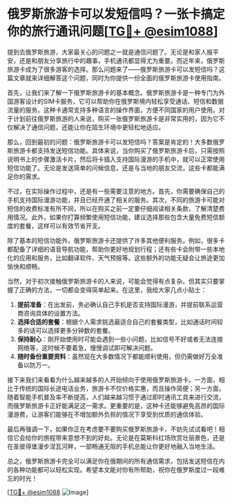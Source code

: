 # 俄罗斯旅游卡可以发短信吗？一张卡搞定你的旅行通讯问题[[TG💪+ @esim1088](https://t.me/s/esim1088)]

提到去俄罗斯旅游，大家最关心的问题之一就是通信问题了。无论是和家人报平安，还是和朋友分享旅行中的趣事，手机通讯都显得尤为重要。而近年来，俄罗斯旅游卡成为了很多游客的选择。那么问题来了——俄罗斯旅游卡可以发短信吗？这篇文章就来详细解答这个问题，同时为你提供一份全面的俄罗斯旅游卡使用指南。

首先，让我们来了解一下俄罗斯旅游卡的基本概念。俄罗斯旅游卡是一种专门为外国游客设计的SIM卡服务，它可以帮助你在俄罗斯境内轻松享受通话、短信和数据流量的服务。这种卡通常支持多种语言的操作界面，方便不同国家的用户使用。对于计划前往俄罗斯旅游的人来说，购买一张俄罗斯旅游卡是非常实用的，因为它不仅解决了通信问题，还能让你在陌生环境中更轻松地适应。

那么，回到最初的问题：俄罗斯旅游卡可以发短信吗？答案是肯定的！大多数俄罗斯旅游卡都支持发送短信功能。具体来说，当你购买了俄罗斯旅游卡后，只需按照说明书上的步骤激活卡片，然后将卡插入支持国际漫游的手机中，就可以正常使用短信功能了。无论是发送简单的问候信息，还是与当地的朋友交流，这些卡都能满足你的需求。

不过，在实际操作过程中，还是有一些需要注意的地方。首先，你需要确保自己的手机支持国际漫游功能，并且已经开通了相关的服务。其次，不同的旅游卡可能对短信的收费标准有所不同，所以在购买之前一定要仔细阅读相关条款，了解清楚费用情况。此外，如果你打算频繁使用短信功能，建议选择那些包含大量免费短信额度的套餐，这样可以有效节省开支。

除了基本的短信功能外，俄罗斯旅游卡还提供了许多其他便利服务。例如，很多卡都配备了详细的语音导航功能，帮助你更好地规划行程；还有些卡会附带一些本地化的应用和服务，比如翻译软件、天气预报等。这些额外的功能无疑会让旅途更加愉快和顺畅。

当然，对于初次接触俄罗斯旅游卡的人来说，可能会觉得有点复杂。但其实只要掌握了正确的方法，一切都会变得简单起来。在这里，我给大家几点小贴士：

1. **提前准备**：在出发前，务必确认自己手机是否支持国际漫游，并提前联系运营商咨询具体的设置方法。
2. **选择合适的套餐**：根据个人需求挑选最适合自己的套餐类型，比如通话时间较多的话可以选择更多分钟数的套餐。
3. **保持耐心**：刚开始使用时可能会遇到一些小问题，比如信号不好或者无法连接网络等，这时候不要着急，慢慢调试即可解决问题。
4. **随时备份重要资料**：虽然现在大多数情况下都能顺利使用，但仍需做好万全准备以防万一。

接下来我们来看看为什么越来越多的人开始倾向于使用俄罗斯旅游卡。一方面，相比于传统的国际长途电话业务，旅游卡不仅价格实惠，而且操作简便；另一方面，随着智能手机普及率不断提高，人们越来越习惯于通过即时通讯工具来进行交流，而俄罗斯旅游卡正好能满足这一需求。更重要的是，这种卡还能够避免高昂的国际漫游费，让游客们能够在不增加额外负担的情况下享受到优质的通信体验。

最后再强调一下，如果你正在考虑要不要购买俄罗斯旅游卡，不妨先试试看吧！相信它会给你的旅程带来意想不到的好处。无论是在莫斯科红场欣赏壮丽景色，还是在圣彼得堡漫步涅瓦河畔，一部畅通无阻的手机总能让你更好地融入当地生活。

总之，俄罗斯旅游卡完全可以满足你在俄期间的所有通信需求，包括发送短信在内的各种功能都可以轻松实现。希望本文能对你有所帮助，祝你在俄罗斯度过一段难忘的时光！

[[TG💪+ @esim1088](https://t.me/s/esim1088) ![Image](https://i.postimg.cc/4NQfJmqS/Snipaste-2025-05-13-00-14-12.png)]